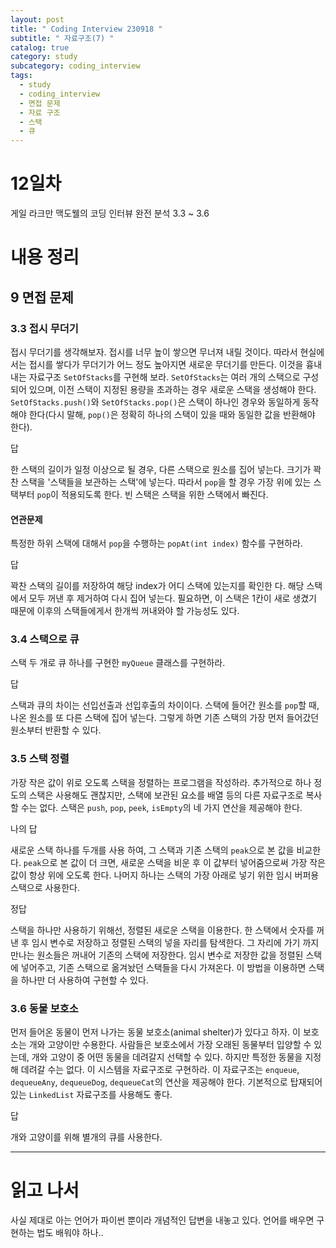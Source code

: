 ```yaml
---
layout: post
title: " Coding Interview 230918 "
subtitle: " 자료구조(7) "
catalog: true
category: study
subcategory: coding_interview
tags:
  - study
  - coding_interview
  - 면접 문제
  - 자료 구조
  - 스택
  - 큐
---
```


# 12일차

게일 라크만 맥도웰의 코딩 인터뷰 완전 분석 3.3 ~ 3.6

# 내용 정리

## 9 면접 문제

### 3.3 접시 무더기

접시 무더기를 생각해보자. 접시를 너무 높이 쌓으면 무너져 내릴 것이다. 따라서 현실에서는 접시를 쌓다가 무더기가 어느 정도 높아지면 새로운 무더기를 만든다. 이것을 흉내 내는 자료구조 `SetOfStacks`를 구현해 보라. `SetOfStacks`는 여러 개의 스택으로 구성되어 있으며, 이전 스택이 지정된 용량을 초과하는 경우 새로운 스택을 생성해야 한다. `SetOfStacks.push()`와 `SetOfStacks.pop()`은 스택이 하나인 경우와 동일하게 동작해야 한다(다시 말해, `pop()`은 정확히 하나의 스택이 있을 때와 동일한 값을 반환해야 한다).

답

한 스택의 길이가 일정 이상으로 될 경우, 다른 스택으로 원소를 집어 넣는다. 크기가 꽉찬 스택을 '스택들을 보관하는 스택'에 넣는다. 따라서 `pop`을 할 경우 가장 위에 있는 스택부터 `pop`이 적용되도록 한다. 빈 스택은 스택을 위한 스택에서 빠진다.

#### 연관문제

특정한 하위 스택에 대해서 `pop`을 수행하는 `popAt(int index)` 함수를 구현하라.

답

꽉찬 스택의 길이를 저장하여 해당 index가 어디 스택에 있는지를 확인한 다. 해당 스택에서 모두 꺼낸 후 제거하여 다시 집어 넣는다.  필요하면, 이 스택은 1칸이 새로 생겼기 때문에 이후의 스택들에게서 한개씩 꺼내와야 할 가능성도 있다.



### 3.4 스택으로 큐

스택 두 개로 큐 하나를 구현한 `myQueue` 클래스를 구현하라.

답

스택과 큐의 차이는 선입선출과 선입후출의 차이이다. 스택에 들어간 원소를 `pop`할 때, 나온 원소를 또 다른 스택에 집어 넣는다. 그렇게 하면 기존 스택의 가장 먼저 들어갔던 원소부터 반환할 수 있다.



### 3.5 스택 정렬

가장 작은 값이 위로 오도록 스택을 정렬하는 프로그램을 작성하라. 추가적으로 하나 정도의 스택은 사용해도 괜찮지만, 스택에 보관된 요소를 배열 등의 다른 자료구조로 복사할 수는 없다. 스택은 `push`, `pop`, `peek`, `isEmpty`의 네 가지 연산을 제공해야 한다.

나의 답

 새로운 스택 하나를 두개를 사용 하여, 그 스택과 기존 스택의 `peak`으로 본 값을 비교한다. `peak`으로 본 값이 더 크면, 새로운 스택을 비운 후 이 값부터 넣어줌으로써 가장 작은 값이 항상 위에 오도록 한다. 나머지 하나는 스택의 가장 아래로 넣기 위한 임시 버퍼용 스택으로 사용한다.

정답

 스택을 하나만 사용하기 위해선, 정렬된 새로운 스택을 이용한다. 한 스택에서 숫자를 꺼낸 후 임시 변수로 저장하고 정렬된 스택의 넣을 자리를 탐색한다. 그 자리에 가기 까지 만나는 원소들은 꺼내어 기존의 스택에 저장한다. 임시 변수로 저장한 값을 정렬된 스택에 넣어주고, 기존 스택으로 옮겨놨던 스택들을 다시 가져온다. 이 방법을 이용하면 스택을 하나만 더 사용하여 구현할 수 있다.



### 3.6 동물 보호소

먼저 들어온 동물이 먼저 나가는 동물 보호소(animal shelter)가 있다고 하자. 이 보호소는 개와 고양이만 수용한다. 사람들은 보호소에서 가장 오래된 동물부터 입양할 수 있는데, 개와 고양이 중 어떤 동물을 데려갈지 선택할 수 있다. 하지만 특정한 동물을 지정해 데려갈 수는 없다. 이 시스템을 자료구조로 구현하라. 이 자료구조는 `enqueue`, `dequeueAny`, `dequeueDog`, `dequeueCat`의 연산을 제공해야 한다. 기본적으로 탑재되어 있는 `LinkedList` 자료구조를 사용해도 좋다.

답

개와 고양이를 위해 별개의 큐를 사용한다.

---

# 읽고 나서

사실 제대로 아는 언어가 파이썬 뿐이라 개념적인 답변을 내놓고 있다. 언어를 배우면 구현하는 법도 배워야 하나..